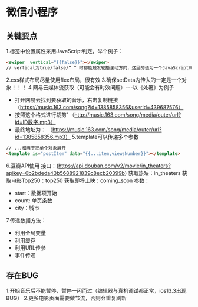 # 微信小程序

## 关键要点
1.标签中设置属性采用JavaScript判定，举个例子：

```HTML
<swiper  vertical="{{false}}"></swiper>
// vertical为true/false/“ ” 时都能触发轮播滚动方向，这里的值为一个JavaScript判定值，也就是说，想让这个函数不执行，必须进行绑定数据{{false}}才生效！！！
```
2.css样式布局尽量使用flex布局，很有效
3.确保setData内传入的一定是一个对象！！！
4.网易云媒体流获取（可能会有时效问题）---以《处暑》为例子
* 打开网易云找到要获取的音乐，右击复制链接
（https://music.163.com/song?id=1385858356&userid=439687576）
* 按照这个格式进行裁剪‘
（http://music.163.com/song/media/outer/url?id=ID数字.mp3）
* 最终地址为：
（https://music.163.com/song/media/outer/url?id=1385858356.mp3）
5.template可以传递多个参数
```HTML
// ...相当于把单个对象展开
<template is="postItem" data="{{...item,viewsNumber}}"></template>
```
6.豆瓣API使用
接口：(https://api.douban.com/v2/movie/in_theaters?apikey=0b2bdeda43b5688921839c8ecb20399b)
获取热映：in_theaters
获取电影Top250：top250
获取即将上映：coming_soon
参数：

* start：数据项开始
* count: 单页条数
* city：城市

7.传递数据方法：
* 利用全局变量
* 利用缓存
* 利用URL传参
* 事件传递





## 存在BUG
1.开始音乐后不能暂停，暂停一闪而过（编辑器与真机调试都正常，ios13.3出现BUG）
2.更多电影页面需要做节流，否则会重复刷新
